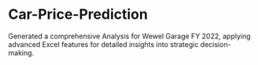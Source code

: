 # Car-Price-Prediction
Generated a comprehensive Analysis for Wewel Garage FY 2022, applying advanced Excel features for detailed insights into strategic decision-making.
